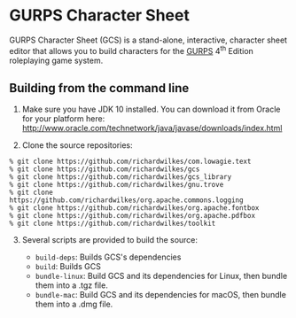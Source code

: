 # GURPS Character Sheet

GURPS Character Sheet (GCS) is a stand-alone, interactive, character sheet editor that allows you to build characters for the [GURPS](http://www.sjgames.com/gurps) 4<sup>th</sup> Edition roleplaying game system.

## Building from the command line

1. Make sure you have JDK 10 installed. You can download it from Oracle for your platform here: http://www.oracle.com/technetwork/java/javase/downloads/index.html

2. Clone the source repositories:

  ```
  % git clone https://github.com/richardwilkes/com.lowagie.text
  % git clone https://github.com/richardwilkes/gcs
  % git clone https://github.com/richardwilkes/gcs_library
  % git clone https://github.com/richardwilkes/gnu.trove
  % git clone https://github.com/richardwilkes/org.apache.commons.logging
  % git clone https://github.com/richardwilkes/org.apache.fontbox
  % git clone https://github.com/richardwilkes/org.apache.pdfbox
  % git clone https://github.com/richardwilkes/toolkit
  ```

3. Several scripts are provided to build the source:

   - `build-deps`: Builds GCS's dependencies
   - `build`: Builds GCS
   - `bundle-linux`: Build GCS and its dependencies for Linux, then bundle them into a .tgz file.
   - `bundle-mac`: Build GCS and its dependencies for macOS, then bundle them into a .dmg file.
